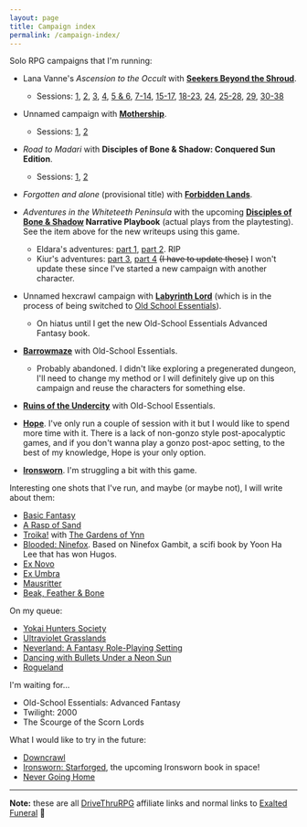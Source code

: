 ```yaml
---
layout: page
title: Campaign index
permalink: /campaign-index/
---
```


Solo RPG campaigns that I'm running: 

* Lana Vanne's *Ascension to the Occult* with **[Seekers Beyond the
  Shroud](https://www.exaltedfuneral.com/products/seekers-beyond-the-shroud?_pos=1&_sid=6d822758b&_ss=r)**.
  * Sessions: [1]({{site.baseurl}}/2020/02/25/play-report-burning-spices/),
  [2]({{site.baseurl}}/2020/02/27/play-report-the-egyptian-amulet/),
  [3]({{site.baseurl}}/2020/03/11/play-report-the-poison-research-lab/),
  [4]({{site.baseurl}}/2020/03/25/play-report-vice-and-virtue-tea-shop/),
  [5 &
  6]({{site.baseurl}}/2020/03/26/play-report-the-sinister-industrial-complex/),
  [7-14]({{site.baseurl}}/2020/03/27/play-report-more-than-a-week-of-magic-ritual-training/),
  [15-17]({{site.baseurl}}/2020/03/28/play-report-capture-the-thief-of-the-resurrection-gem/),
  [18-23]({{site.baseurl}}/2020/08/08/play-report-consecration-rituals-and-rescue-great-institute-of-cooking/),
  [24]({{site.baseurl}}/2020/08/09/play-report-eye-for-an-eye-assassination-for-the-causa-scientiae/),
  [25-28]({{site.baseurl}}/2020/08/12/play-report-release-the-stockbroker/),
  [29]({{site.baseurl}}/2020/08/13/play-report-astral-travel-rotten-woods/),
  [30-38]({{site.baseurl}}/2020/08/24/play-report-recover-jar-devotion/)

* Unnamed campaign with
  **[Mothership](https://www.drivethrurpg.com/product/245017/Mothership-Players-Survival-Guide?affiliate_id=1914894)**.
  * Sessions:
    [1]({{site.baseurl}}/2020/02/29/play-report-faust-cherubim-king-10-704/),
    [2]({{site.baseurl}}/2020/03/30/play-report-mothership-frozen-dreams/)

* *Road to Madari* with **Disciples of Bone & Shadow: Conquered Sun Edition**.
  * Sessions:
    [1]({{site.baseurl}}/2021/02/12/play-report-conquered-sun-road-to-madari/),
    [2]({{site.baseurl}}/2021/03/27/play-report-conquered-sun-road-to-madari-2/)

* *Forgotten and alone* (provisional title) with **[Forbidden
  Lands](https://www.drivethrurpg.com/product/258593/Forbidden-Lands-Core-Game?affiliate_id=1914894)**.


* *Adventures in the Whiteteeth Peninsula* with the upcoming **[Disciples of Bone
  & Shadow](https://blackoathgames.com/store/disciples-of-bone-amp-shadow-basic-edition)
  Narrative Playbook** (actual plays from the playtesting). See the item above
  for the new writeups using this game.
  * Eldara's adventures: [part
    1]({{site.baseurl}}/2020/04/13/play-report-disciples-of-bone-and-shadow-playtest-1/),
    [part 2]({{site.baseurl}}/2020/04/16/play-report-disciples-of-bone-and-shadow-playtest-2/). RIP
  * Kiur's adventures: [part
    3]({{site.baseurl}}/2020/04/21/play-report-disciples-of-bone-and-shadow-playtest-3/),
    [part
    4]({{site.baseurl}}/2020/07/13/play-report-disciples-of-bone-and-shadow-playtest-4/)
    ~~(I have to update these)~~ I won't update these since I've started a new
    campaign with another character.

* Unnamed hexcrawl campaign with **[Labyrinth
  Lord](https://www.drivethrurpg.com/product/78524/Advanced-Edition-Companion-Labyrinth-Lord-noart-version)**
  (which is in the process of being switched to [Old School
  Essentials](https://necroticgnome.com/collections/old-school-essentials)).
  * On hiatus until I get the new Old-School Essentials Advanced Fantasy book.
  
* **[Barrowmaze](https://www.drivethrurpg.com/product/139762/Barrowmaze-Complete?affiliate_id=1914894)**
 with Old-School Essentials.
     * Probably abandoned. I didn't like exploring a pregenerated dungeon, I'll
       need to change my method or I will definitely give up on this campaign
       and reuse the characters for something else.
      
* **[Ruins of the
  Undercity](https://www.drivethrurpg.com/product/109821/Ruins-of-the-Undercity?affiliate_id=1914894)**
  with Old-School Essentials.

* **[Hope](https://www.drivethrurpg.com/product/232710/Hope?affiliate_id=1914894)**. I've
  only run a couple of session with it but I would like to spend more time with
  it. There is a lack of non-gonzo style post-apocalyptic games, and if you
  don't wanna play a gonzo post-apoc setting, to the best of my knowledge, Hope
  is your only option.
  
* **[Ironsworn]()**. I'm struggling a bit with this game.

Interesting one shots that I've run, and maybe (or maybe not), I will write
about them:

* [Basic Fantasy](https://www.drivethrurpg.com/product/140455/Basic-Fantasy-RPG-3rd-Edition?affiliate_id=1914894)
* [A Rasp of Sand](https://www.drivethrurpg.com/product/298057/A-Rasp-of-Sand?affiliate_id=1914894)
* [Troika!](https://www.drivethrurpg.com/product/269791/Troika-Numinous-Edition?affiliate_id=1914894)
  with [The Gardens of
  Ynn](https://www.drivethrurpg.com/product/237544/The-Gardens-Of-Ynn?affiliate_id=1914894) 
* [Blooded: Ninefox](https://yhlee.itch.io/blooded). Based on Ninefox Gambit, a
  scifi book by Yoon Ha Lee that has won Hugos.
* [Ex
  Novo](https://www.drivethrurpg.com/product/320563/Ex-Novo?affiliate_id=1914894)
* [Ex Umbra](https://www.drivethrurpg.com/product/326646/Ex-Umbra?affiliate_id=1914894)
* [Mausritter](https://www.drivethrurpg.com/product/313115/Mausritter?affiliate_id=1914894)
* [Beak, Feather & Bone](https://www.drivethrurpg.com/product/311602/Beak-Feather--Bone?affiliate_id=1914894)

On my queue:

* [Yokai Hunters Society](https://punkpadour.itch.io/yokai-hunter)
* [Ultraviolet
  Grasslands](https://www.exaltedfuneral.com/products/the-ultra-violet-grasslands-and-the-black-city?_pos=1&_sid=d75268253&_ss=r)
* [Neverland: A Fantasy Role-Playing Setting](https://amzn.to/3rLk9fn)
* [Dancing with Bullets Under a Neon
  Sun](https://www.drivethrurpg.com/product/332060/Dancing-with-Bullets-Under-a-Neon-Sun?affiliate_id=1914894)
* [Rogueland](https://www.drivethrurpg.com/product/335988/ROGUELAND?affiliate_id=1914894)

I'm waiting for...

* Old-School Essentials: Advanced Fantasy
* Twilight: 2000
* The Scourge of the Scorn Lords
  
What I would like to try in the future:

* [Downcrawl](https://www.drivethrurpg.com/product/278571/Downcrawl?affiliate_id=1914894)
* [Ironsworn:
  Starforged](https://www.ironswornrpg.com/starforge-preview-july-2019), the
  upcoming Ironsworn book in space! 
* [Never Going
   Home](https://www.drivethrurpg.com/product/283637/Never-Going-Home?affiliate_id=1914894)

<hr>

**Note:** these are all
[DriveThruRPG](https://www.drivethrurpg.com/index.php?affiliate_id=1914894)
affiliate links and normal links to [Exalted
Funeral](https://www.exaltedfuneral.com/) 
:metal: 

